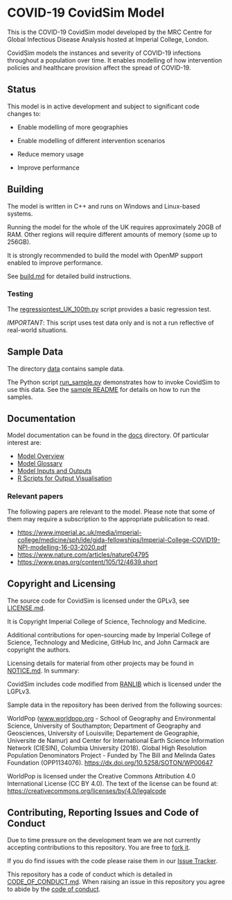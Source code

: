 # COVID-19 CovidSim Model

This is the COVID-19 CovidSim model developed by the MRC Centre for Global
Infectious Disease Analysis hosted at Imperial College, London.

CovidSim models the instances and severity of COVID-19 infections throughout
a population over time.  It enables modelling of how intervention policies and
healthcare provision affect the spread of COVID-19.

## Status

This model is in active development and subject to significant code changes
to:

 * Enable modelling of more geographies

 * Enable modelling of different intervention scenarios

 * Reduce memory usage

 * Improve performance

## Building

The model is written in C++ and runs on Windows and Linux-based systems.

Running the model for the whole of the UK requires approximately 20GB of RAM.
Other regions will require different amounts of memory (some up to 256GB).

It is strongly recommended to build the model with OpenMP support enabled to
improve performance.

See [build.md](./docs/build.md) for detailed build instructions.

### Testing

The [regressiontest_UK_100th.py](./tests/regressiontest_UK_100th.py) script
provides a basic regression test.

*IMPORTANT*: This script uses test data only and is not a run reflective of
real-world situations.

## Sample Data

The directory [data](./data) contains sample data.

The Python script [run_sample.py](./data/run_sample.py) demonstrates how to invoke
CovidSim to use this data.  See the [sample README](./data/README.md) for
details on how to run the samples.

## Documentation

Model documentation can be found in the [docs](./docs) directory.  Of
particular interest are:

 * [Model Overview](./docs/model-overview.md)
 * [Model Glossary](./docs/model-glossary.md)
 * [Model Inputs and Outputs](./docs/inputs-and-outputs.md)
 * [R Scripts for Output Visualisation](./docs/inputs-and-outputs.md#r-summary-visualisations)

### Relevant papers

The following papers are relevant to the model.  Please note that some of them
may require a subscription to the appropriate publication to read.

 - https://www.imperial.ac.uk/media/imperial-college/medicine/sph/ide/gida-fellowships/Imperial-College-COVID19-NPI-modelling-16-03-2020.pdf
 - https://www.nature.com/articles/nature04795
 - https://www.pnas.org/content/105/12/4639.short

## Copyright and Licensing

The source code for CovidSim is licensed under the GPLv3, see
[LICENSE.md](LICENSE.md).

It is Copyright Imperial College of Science, Technology and Medicine.

Additional contributions for open-sourcing made by Imperial College of
Science, Technology and Medicine, GitHub Inc, and John Carmack are copyright
the authors.

Licensing details for material from other projects may be found in
[NOTICE.md](NOTICE.md). In summary:

CovidSim includes code modified from
[RANLIB](https://people.sc.fsu.edu/~jburkardt/c_src/ranlib/ranlib.html) which
is licensed under the LGPLv3.

Sample data in the repository has been derived from the following sources:

WorldPop (www.worldpop.org - School of Geography and Environmental Science,
University of Southampton; Department of Geography and Geosciences, University
of Louisville; Departement de Geographie, Universite de Namur) and Center for
International Earth Science Information Network (CIESIN), Columbia University
(2018). Global High Resolution Population Denominators Project - Funded by The
Bill and Melinda Gates Foundation (OPP1134076).
https://dx.doi.org/10.5258/SOTON/WP00647

WorldPop is licensed under the Creative Commons Attribution 4.0 International
License (CC BY 4.0).  The text of the license can be found at:
https://creativecommons.org/licenses/by/4.0/legalcode

## Contributing, Reporting Issues and Code of Conduct

Due to time pressure on the development team we are not currently accepting
contributions to this repository.  You are free to
[fork it](https://github.com/mrc-ide/covid-sim/fork).

If you do find issues with the code please raise them in our
[Issue Tracker](https://github.com/mrc-ide/covid-sim/issues).

This repository has a code of conduct which is detailed in
[CODE_OF_CONDUCT.md](./CODE_OF_CONDUCT.md).  When raising an issue in this
repository you agree to abide by the [code of conduct](./CODE_OF_CONDUCT.md).

